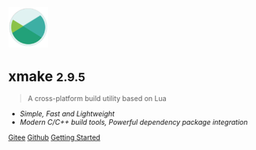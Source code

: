 <img src="/assets/img/logo.svg" width="16%" />

# xmake <small>2.9.5</small>

> A cross-platform build utility based on Lua

- *Simple, Fast and Lightweight*
- *Modern C/C++ build tools, Powerful dependency package integration*

[Gitee](https://gitee.com/tboox/xmake/)
[Github](https://github.com/xmake-io/xmake/)
[Getting Started](/getting_started)

